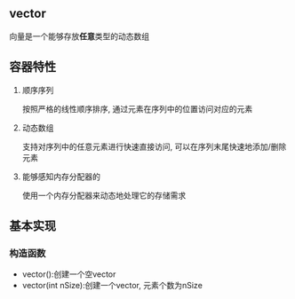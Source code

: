 ## vector

向量是一个能够存放**任意**类型的动态数组

## 容器特性

1. 顺序序列

   按照严格的线性顺序排序, 通过元素在序列中的位置访问对应的元素

2. 动态数组

   支持对序列中的任意元素进行快速直接访问, 可以在序列末尾快速地添加/删除元素

3. 能够感知内存分配器的

   使用一个内存分配器来动态地处理它的存储需求

## 基本实现

### 构造函数

- vector():创建一个空vector
- vector(int nSize):创建一个vector, 元素个数为nSize